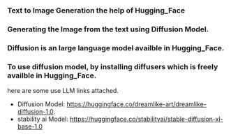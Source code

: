 ### Text to Image Generation the help of Hugging_Face
### Generating the Image from the text using Diffusion Model.
### Diffusion is an large language model availble in Hugging_Face.
### To use diffusion model, by installing diffusers  which is freely availble in Hugging_Face.

here are some use LLM links attached.

- Diffusion Model: https://huggingface.co/dreamlike-art/dreamlike-diffusion-1.0.
- stability ai Model: https://huggingface.co/stabilityai/stable-diffusion-xl-base-1.0
